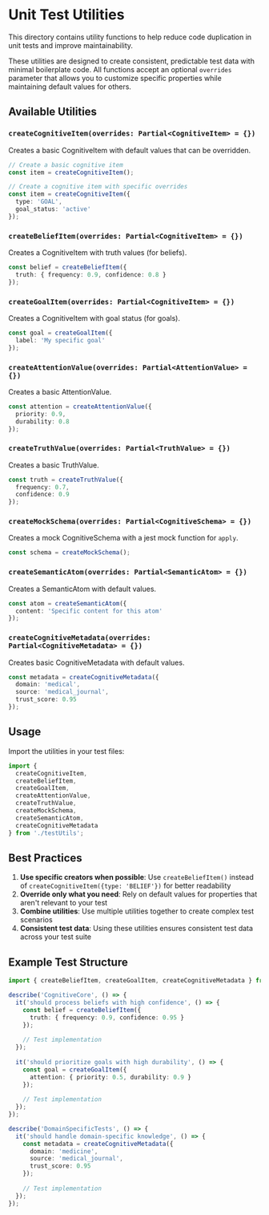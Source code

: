 # Unit Test Utilities

This directory contains utility functions to help reduce code duplication in unit tests and improve maintainability.

These utilities are designed to create consistent, predictable test data with minimal boilerplate code. All functions accept an optional `overrides` parameter that allows you to customize specific properties while maintaining default values for others.

## Available Utilities

### `createCognitiveItem(overrides: Partial<CognitiveItem> = {})`

Creates a basic CognitiveItem with default values that can be overridden.

```typescript
// Create a basic cognitive item
const item = createCognitiveItem();

// Create a cognitive item with specific overrides
const item = createCognitiveItem({
  type: 'GOAL',
  goal_status: 'active'
});
```

### `createBeliefItem(overrides: Partial<CognitiveItem> = {})`

Creates a CognitiveItem with truth values (for beliefs).

```typescript
const belief = createBeliefItem({
  truth: { frequency: 0.9, confidence: 0.8 }
});
```

### `createGoalItem(overrides: Partial<CognitiveItem> = {})`

Creates a CognitiveItem with goal status (for goals).

```typescript
const goal = createGoalItem({
  label: 'My specific goal'
});
```

### `createAttentionValue(overrides: Partial<AttentionValue> = {})`

Creates a basic AttentionValue.

```typescript
const attention = createAttentionValue({
  priority: 0.9,
  durability: 0.8
});
```

### `createTruthValue(overrides: Partial<TruthValue> = {})`

Creates a basic TruthValue.

```typescript
const truth = createTruthValue({
  frequency: 0.7,
  confidence: 0.9
});
```

### `createMockSchema(overrides: Partial<CognitiveSchema> = {})`

Creates a mock CognitiveSchema with a jest mock function for `apply`.

```typescript
const schema = createMockSchema();
```

### `createSemanticAtom(overrides: Partial<SemanticAtom> = {})`

Creates a SemanticAtom with default values.

```typescript
const atom = createSemanticAtom({
  content: 'Specific content for this atom'
});
```

### `createCognitiveMetadata(overrides: Partial<CognitiveMetadata> = {})`

Creates basic CognitiveMetadata with default values.

```typescript
const metadata = createCognitiveMetadata({
  domain: 'medical',
  source: 'medical_journal',
  trust_score: 0.95
});
```

## Usage

Import the utilities in your test files:

```typescript
import { 
  createCognitiveItem, 
  createBeliefItem, 
  createGoalItem,
  createAttentionValue,
  createTruthValue,
  createMockSchema,
  createSemanticAtom,
  createCognitiveMetadata
} from './testUtils';
```

## Best Practices

1. **Use specific creators when possible**: Use `createBeliefItem()` instead of `createCognitiveItem({type: 'BELIEF'})` for better readability
2. **Override only what you need**: Rely on default values for properties that aren't relevant to your test
3. **Combine utilities**: Use multiple utilities together to create complex test scenarios
4. **Consistent test data**: Using these utilities ensures consistent test data across your test suite

## Example Test Structure

```typescript
import { createBeliefItem, createGoalItem, createCognitiveMetadata } from './testUtils';

describe('CognitiveCore', () => {
  it('should process beliefs with high confidence', () => {
    const belief = createBeliefItem({
      truth: { frequency: 0.9, confidence: 0.95 }
    });
    
    // Test implementation
  });
  
  it('should prioritize goals with high durability', () => {
    const goal = createGoalItem({
      attention: { priority: 0.5, durability: 0.9 }
    });
    
    // Test implementation
  });
});

describe('DomainSpecificTests', () => {
  it('should handle domain-specific knowledge', () => {
    const metadata = createCognitiveMetadata({
      domain: 'medicine',
      source: 'medical_journal',
      trust_score: 0.95
    });
    
    // Test implementation
  });
});
```
